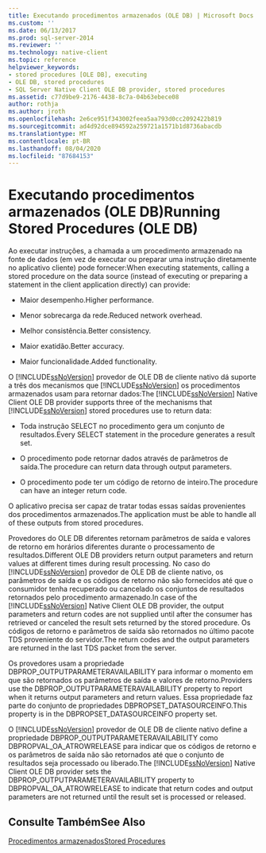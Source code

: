 ```yaml
---
title: Executando procedimentos armazenados (OLE DB) | Microsoft Docs
ms.custom: ''
ms.date: 06/13/2017
ms.prod: sql-server-2014
ms.reviewer: ''
ms.technology: native-client
ms.topic: reference
helpviewer_keywords:
- stored procedures [OLE DB], executing
- OLE DB, stored procedures
- SQL Server Native Client OLE DB provider, stored procedures
ms.assetid: c77d9be9-2176-4438-8c7a-04b63ebece08
author: rothja
ms.author: jroth
ms.openlocfilehash: 2e6ce951f343002feea5aa793d0cc2092422b819
ms.sourcegitcommit: ad4d92dce894592a259721a1571b1d8736abacdb
ms.translationtype: MT
ms.contentlocale: pt-BR
ms.lasthandoff: 08/04/2020
ms.locfileid: "87684153"
---
```

# <a name="running-stored-procedures-ole-db"></a><span data-ttu-id="f8e21-102">Executando procedimentos armazenados (OLE DB)</span><span class="sxs-lookup"><span data-stu-id="f8e21-102">Running Stored Procedures (OLE DB)</span></span>
  <span data-ttu-id="f8e21-103">Ao executar instruções, a chamada a um procedimento armazenado na fonte de dados (em vez de executar ou preparar uma instrução diretamente no aplicativo cliente) pode fornecer:</span><span class="sxs-lookup"><span data-stu-id="f8e21-103">When executing statements, calling a stored procedure on the data source (instead of executing or preparing a statement in the client application directly) can provide:</span></span>  
  
-   <span data-ttu-id="f8e21-104">Maior desempenho.</span><span class="sxs-lookup"><span data-stu-id="f8e21-104">Higher performance.</span></span>  
  
-   <span data-ttu-id="f8e21-105">Menor sobrecarga da rede.</span><span class="sxs-lookup"><span data-stu-id="f8e21-105">Reduced network overhead.</span></span>  
  
-   <span data-ttu-id="f8e21-106">Melhor consistência.</span><span class="sxs-lookup"><span data-stu-id="f8e21-106">Better consistency.</span></span>  
  
-   <span data-ttu-id="f8e21-107">Maior exatidão.</span><span class="sxs-lookup"><span data-stu-id="f8e21-107">Better accuracy.</span></span>  
  
-   <span data-ttu-id="f8e21-108">Maior funcionalidade.</span><span class="sxs-lookup"><span data-stu-id="f8e21-108">Added functionality.</span></span>  
  
 <span data-ttu-id="f8e21-109">O [!INCLUDE[ssNoVersion](../../../includes/ssnoversion-md.md)] provedor de OLE DB de cliente nativo dá suporte a três dos mecanismos que [!INCLUDE[ssNoVersion](../../../includes/ssnoversion-md.md)] os procedimentos armazenados usam para retornar dados:</span><span class="sxs-lookup"><span data-stu-id="f8e21-109">The [!INCLUDE[ssNoVersion](../../../includes/ssnoversion-md.md)] Native Client OLE DB provider supports three of the mechanisms that [!INCLUDE[ssNoVersion](../../../includes/ssnoversion-md.md)] stored procedures use to return data:</span></span>  
  
-   <span data-ttu-id="f8e21-110">Toda instrução SELECT no procedimento gera um conjunto de resultados.</span><span class="sxs-lookup"><span data-stu-id="f8e21-110">Every SELECT statement in the procedure generates a result set.</span></span>  
  
-   <span data-ttu-id="f8e21-111">O procedimento pode retornar dados através de parâmetros de saída.</span><span class="sxs-lookup"><span data-stu-id="f8e21-111">The procedure can return data through output parameters.</span></span>  
  
-   <span data-ttu-id="f8e21-112">O procedimento pode ter um código de retorno de inteiro.</span><span class="sxs-lookup"><span data-stu-id="f8e21-112">The procedure can have an integer return code.</span></span>  
  
 <span data-ttu-id="f8e21-113">O aplicativo precisa ser capaz de tratar todas essas saídas provenientes dos procedimentos armazenados.</span><span class="sxs-lookup"><span data-stu-id="f8e21-113">The application must be able to handle all of these outputs from stored procedures.</span></span>  
  
 <span data-ttu-id="f8e21-114">Provedores do OLE DB diferentes retornam parâmetros de saída e valores de retorno em horários diferentes durante o processamento de resultados.</span><span class="sxs-lookup"><span data-stu-id="f8e21-114">Different OLE DB providers return output parameters and return values at different times during result processing.</span></span> <span data-ttu-id="f8e21-115">No caso do [!INCLUDE[ssNoVersion](../../../includes/ssnoversion-md.md)] provedor de OLE DB de cliente nativo, os parâmetros de saída e os códigos de retorno não são fornecidos até que o consumidor tenha recuperado ou cancelado os conjuntos de resultados retornados pelo procedimento armazenado.</span><span class="sxs-lookup"><span data-stu-id="f8e21-115">In case of the [!INCLUDE[ssNoVersion](../../../includes/ssnoversion-md.md)] Native Client OLE DB provider, the output parameters and return codes are not supplied until after the consumer has retrieved or canceled the result sets returned by the stored procedure.</span></span> <span data-ttu-id="f8e21-116">Os códigos de retorno e parâmetros de saída são retornados no último pacote TDS proveniente do servidor.</span><span class="sxs-lookup"><span data-stu-id="f8e21-116">The return codes and the output parameters are returned in the last TDS packet from the server.</span></span>  
  
 <span data-ttu-id="f8e21-117">Os provedores usam a propriedade DBPROP_OUTPUTPARAMETERAVAILABILITY para informar o momento em que são retornados os parâmetros de saída e valores de retorno.</span><span class="sxs-lookup"><span data-stu-id="f8e21-117">Providers use the DBPROP_OUTPUTPARAMETERAVAILABILITY property to report when it returns output parameters and return values.</span></span> <span data-ttu-id="f8e21-118">Essa propriedade faz parte do conjunto de propriedades DBPROPSET_DATASOURCEINFO.</span><span class="sxs-lookup"><span data-stu-id="f8e21-118">This property is in the DBPROPSET_DATASOURCEINFO property set.</span></span>  
  
 <span data-ttu-id="f8e21-119">O [!INCLUDE[ssNoVersion](../../../includes/ssnoversion-md.md)] provedor de OLE DB de cliente nativo define a propriedade DBPROP_OUTPUTPARAMETERAVAILABILITY como DBPROPVAL_OA_ATROWRELEASE para indicar que os códigos de retorno e os parâmetros de saída não são retornados até que o conjunto de resultados seja processado ou liberado.</span><span class="sxs-lookup"><span data-stu-id="f8e21-119">The [!INCLUDE[ssNoVersion](../../../includes/ssnoversion-md.md)] Native Client OLE DB provider sets the DBPROP_OUTPUTPARAMETERAVAILABILITY property to DBPROPVAL_OA_ATROWRELEASE to indicate that return codes and output parameters are not returned until the result set is processed or released.</span></span>  
  
## <a name="see-also"></a><span data-ttu-id="f8e21-120">Consulte Também</span><span class="sxs-lookup"><span data-stu-id="f8e21-120">See Also</span></span>  
 [<span data-ttu-id="f8e21-121">Procedimentos armazenados</span><span class="sxs-lookup"><span data-stu-id="f8e21-121">Stored Procedures</span></span>](stored-procedures.md)  
  
  

